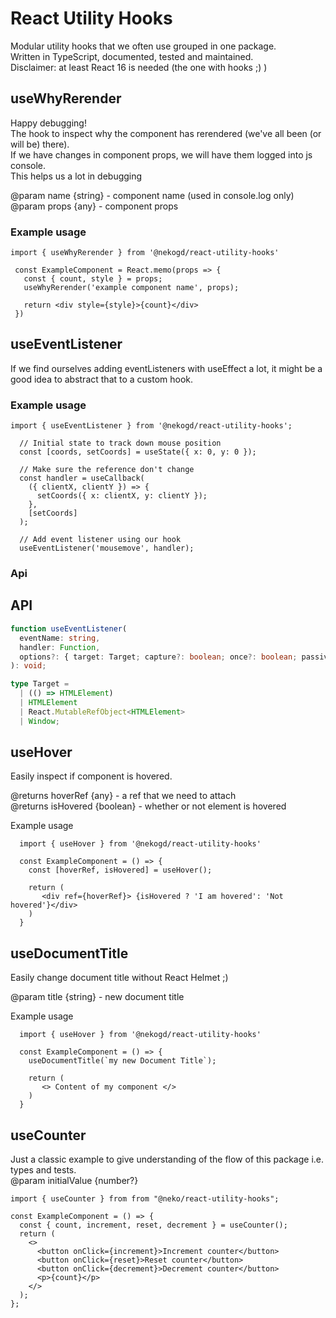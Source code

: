 # React Utility Hooks

Modular utility hooks that we often use grouped in one package.\
Written in TypeScript, documented, tested and maintained.\
Disclaimer: at least React 16 is needed (the one with hooks ;) )

## useWhyRerender

Happy debugging!\
The hook to inspect why the component has rerendered (we've all been (or will be) there).\
If we have changes in component props, we will have them logged into js console.\
This helps us a lot in debugging

@param name {string} - component name (used in console.log only)\
@param props {any} - component props

### Example usage

```
import { useWhyRerender } from '@nekogd/react-utility-hooks'

 const ExampleComponent = React.memo(props => {
   const { count, style } = props;
   useWhyRerender('example component name', props);

   return <div style={style}>{count}</div>
 })
```

## useEventListener

If we find ourselves adding eventListeners with useEffect a lot, it might be a good idea to abstract that to a custom hook.

### Example usage

```
import { useEventListener } from '@nekogd/react-utility-hooks';

  // Initial state to track down mouse position
  const [coords, setCoords] = useState({ x: 0, y: 0 });

  // Make sure the reference don't change
  const handler = useCallback(
    ({ clientX, clientY }) => {
      setCoords({ x: clientX, y: clientY });
    },
    [setCoords]
  );

  // Add event listener using our hook
  useEventListener('mousemove', handler);
```

### Api

## API

```ts
function useEventListener(
  eventName: string,
  handler: Function,
  options?: { target: Target; capture?: boolean; once?: boolean; passive?: boolean },
): void;

type Target =
  | (() => HTMLElement)
  | HTMLElement
  | React.MutableRefObject<HTMLElement>
  | Window;
```

## useHover

Easily inspect if component is hovered.

@returns hoverRef {any} - a ref that we need to attach\
@returns isHovered {boolean} - whether or not element is hovered

Example usage

```
  import { useHover } from '@nekogd/react-utility-hooks'

  const ExampleComponent = () => {
    const [hoverRef, isHovered] = useHover();

    return (
       <div ref={hoverRef}> {isHovered ? 'I am hovered': 'Not hovered'}</div>
    )
  }
```

## useDocumentTitle

Easily change document title without React Helmet ;)

@param title {string} - new document title

Example usage

```
  import { useHover } from '@nekogd/react-utility-hooks'

  const ExampleComponent = () => {
    useDocumentTitle(`my new Document Title`);

    return (
       <> Content of my component </>
    )
  }
```

## useCounter

Just a classic example to give understanding of the flow of this package i.e. types and tests.\
@param initialValue {number?}

```
import { useCounter } from from "@neko/react-utility-hooks";

const ExampleComponent = () => {
  const { count, increment, reset, decrement } = useCounter();
  return (
    <>
      <button onClick={increment}>Increment counter</button>
      <button onClick={reset}>Reset counter</button>
      <button onClick={decrement}>Decrement counter</button>
      <p>{count}</p>
    </>
  );
};
```

